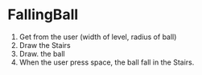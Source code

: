 # FallingBall
1. Get from the user (width of level, radius of ball)
2. Draw the Stairs
3. Draw. the ball
4. When the user press space, the ball fall in the Stairs.
